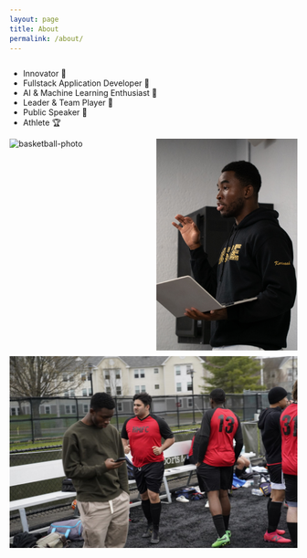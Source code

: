 ```yaml
---
layout: page
title: About
permalink: /about/
---
```


<div class="hobbies-list"> 
    <ul> 
        <li> Innovator 🧠 </li>
        <li> Fullstack Application Developer 💼 </li>
        <li> AI & Machine Learning Enthusiast 🤖 </li>
        <li> Leader & Team Player 💪 </li>
        <li> Public Speaker 🎤  </li>
        <li> Athlete 🏆 </li>
    </ul>
</div>

<div class="hobbies"> 
    <img src="/assets/images/ball.JPG" alt="basketball-photo">
    <img src="/assets/images/speak.JPEG" alt="public-speaking">
    <img src="/assets/images/soccer.JPG" alt="soccer-photo">
</div>

<style>
.hobbies-list {
    display: flex;
    flex-wrap: wrap;
    gap: 10px;
}

.hobbies {
    display: flex;
    flex-wrap: wrap;
    gap: 10px;
}

/* Style for the first two images */
.hobbies img {
    width: calc(50% - 5px);
}

/* Make the third image span the full row */
.hobbies img:nth-child(3) {
    width: 100%
}
</style>
